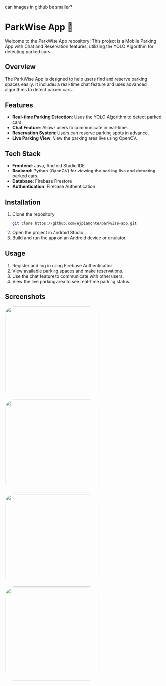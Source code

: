 can images in github be smaller?

# ParkWise App 🚗

Welcome to the ParkWise App repository! This project is a Mobile Parking App with Chat and Reservation features, utilizing the YOLO Algorithm for detecting parked cars.

## Overview

The ParkWise App is designed to help users find and reserve parking spaces easily. It includes a real-time chat feature and uses advanced algorithms to detect parked cars.

## Features

- **Real-time Parking Detection**: Uses the YOLO Algorithm to detect parked cars.
- **Chat Feature**: Allows users to communicate in real-time.
- **Reservation System**: Users can reserve parking spots in advance.
- **Live Parking View**: View the parking area live using OpenCV.

## Tech Stack

- **Frontend**: Java, Android Studio IDE
- **Backend**: Python (OpenCV) for viewing the parking live and detecting parked cars.
- **Database**: Firebase Firestore
- **Authentication**: Firebase Authentication

## Installation

1. Clone the repository:
   ```bash
   git clone https://github.com/ejpiamonte/parkwise-app.git
   ```
2. Open the project in Android Studio.
3. Build and run the app on an Android device or emulator.

## Usage

1. Register and log in using Firebase Authentication.
2. View available parking spaces and make reservations.
3. Use the chat feature to communicate with other users.
4. View the live parking area to see real-time parking status.

## Screenshots

<img src="https://github.com/user-attachments/assets/0c33773b-e8db-45ff-9df0-53fa885285ec" width="300" style="border-radius: 30px;">
&emsp;&emsp;&emsp;
<img src="https://github.com/user-attachments/assets/1560c6ec-953c-46c4-abe4-e42936096112" width="300" style="border-radius: 30px;">
&emsp;&emsp;&emsp;
<img src="https://github.com/user-attachments/assets/8a4672c8-4289-493c-abb3-4ceed695980d" width="300" style="border-radius: 30px;">
&emsp;&emsp;&emsp;<br>
<img src="https://github.com/user-attachments/assets/d5fb2597-5443-4726-8dbb-a928a05602f0" width="300" style="border-radius: 30px;">
&emsp;&emsp;&emsp;





